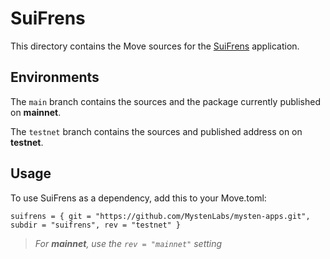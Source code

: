# SuiFrens

This directory contains the Move sources for the [SuiFrens](https://suifrens.com/) application.

## Environments

The `main` branch contains the sources and the package currently published on **mainnet**.

The `testnet` branch contains the sources and published address on on **testnet**.

## Usage

To use SuiFrens as a dependency, add this to your Move.toml:
```
suifrens = { git = "https://github.com/MystenLabs/mysten-apps.git", subdir = "suifrens", rev = "testnet" }
```

> *For **mainnet**, use the `rev = "mainnet"` setting*
